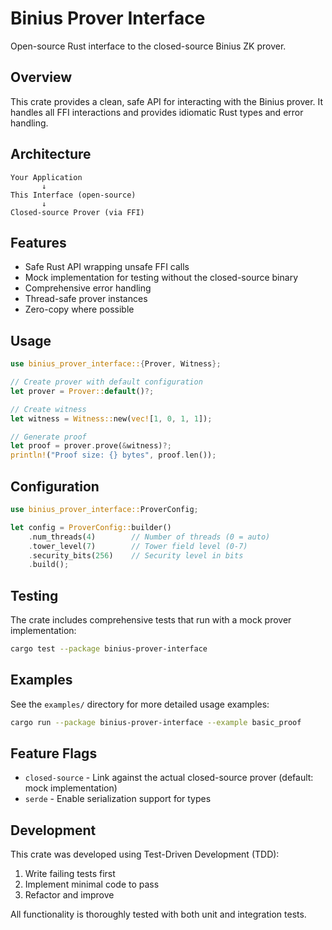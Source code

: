# Binius Prover Interface

Open-source Rust interface to the closed-source Binius ZK prover.

## Overview

This crate provides a clean, safe API for interacting with the Binius prover. It handles all FFI interactions and provides idiomatic Rust types and error handling.

## Architecture

```
Your Application
       ↓
This Interface (open-source)
       ↓
Closed-source Prover (via FFI)
```

## Features

- Safe Rust API wrapping unsafe FFI calls
- Mock implementation for testing without the closed-source binary
- Comprehensive error handling
- Thread-safe prover instances
- Zero-copy where possible

## Usage

```rust
use binius_prover_interface::{Prover, Witness};

// Create prover with default configuration
let prover = Prover::default()?;

// Create witness
let witness = Witness::new(vec![1, 0, 1, 1]);

// Generate proof
let proof = prover.prove(&witness)?;
println!("Proof size: {} bytes", proof.len());
```

## Configuration

```rust
use binius_prover_interface::ProverConfig;

let config = ProverConfig::builder()
    .num_threads(4)        // Number of threads (0 = auto)
    .tower_level(7)        // Tower field level (0-7)
    .security_bits(256)    // Security level in bits
    .build();
```

## Testing

The crate includes comprehensive tests that run with a mock prover implementation:

```bash
cargo test --package binius-prover-interface
```

## Examples

See the `examples/` directory for more detailed usage examples:

```bash
cargo run --package binius-prover-interface --example basic_proof
```

## Feature Flags

- `closed-source` - Link against the actual closed-source prover (default: mock implementation)
- `serde` - Enable serialization support for types

## Development

This crate was developed using Test-Driven Development (TDD):
1. Write failing tests first
2. Implement minimal code to pass
3. Refactor and improve

All functionality is thoroughly tested with both unit and integration tests.
